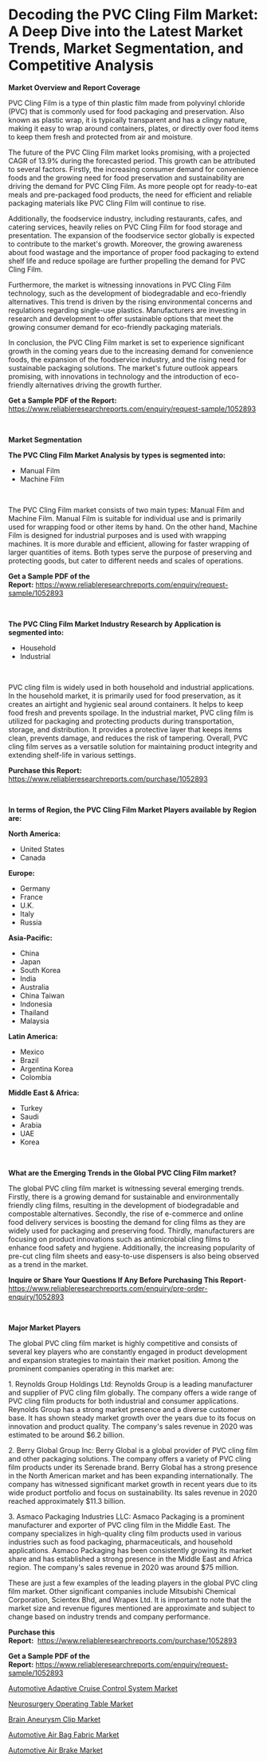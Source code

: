 <p><h1>Decoding the PVC Cling Film Market: A Deep Dive into the Latest Market Trends, Market Segmentation, and Competitive Analysis</h1></p><p><strong>Market Overview and Report Coverage</strong></p>
<p><p>PVC Cling Film is a type of thin plastic film made from polyvinyl chloride (PVC) that is commonly used for food packaging and preservation. Also known as plastic wrap, it is typically transparent and has a clingy nature, making it easy to wrap around containers, plates, or directly over food items to keep them fresh and protected from air and moisture.</p><p>The future of the PVC Cling Film market looks promising, with a projected CAGR of 13.9% during the forecasted period. This growth can be attributed to several factors. Firstly, the increasing consumer demand for convenience foods and the growing need for food preservation and sustainability are driving the demand for PVC Cling Film. As more people opt for ready-to-eat meals and pre-packaged food products, the need for efficient and reliable packaging materials like PVC Cling Film will continue to rise.</p><p>Additionally, the foodservice industry, including restaurants, cafes, and catering services, heavily relies on PVC Cling Film for food storage and presentation. The expansion of the foodservice sector globally is expected to contribute to the market's growth. Moreover, the growing awareness about food wastage and the importance of proper food packaging to extend shelf life and reduce spoilage are further propelling the demand for PVC Cling Film.</p><p>Furthermore, the market is witnessing innovations in PVC Cling Film technology, such as the development of biodegradable and eco-friendly alternatives. This trend is driven by the rising environmental concerns and regulations regarding single-use plastics. Manufacturers are investing in research and development to offer sustainable options that meet the growing consumer demand for eco-friendly packaging materials.</p><p>In conclusion, the PVC Cling Film market is set to experience significant growth in the coming years due to the increasing demand for convenience foods, the expansion of the foodservice industry, and the rising need for sustainable packaging solutions. The market's future outlook appears promising, with innovations in technology and the introduction of eco-friendly alternatives driving the growth further.</p></p>
<p><strong>Get a Sample PDF of the Report:</strong> <a href="https://www.reliableresearchreports.com/enquiry/request-sample/1052893">https://www.reliableresearchreports.com/enquiry/request-sample/1052893</a></p>
<p>&nbsp;</p>
<p><strong>Market Segmentation</strong></p>
<p><strong>The PVC Cling Film Market Analysis by types is segmented into:</strong></p>
<p><ul><li>Manual Film</li><li>Machine Film</li></ul></p>
<p>&nbsp;</p>
<p><p>The PVC Cling Film market consists of two main types: Manual Film and Machine Film. Manual Film is suitable for individual use and is primarily used for wrapping food or other items by hand. On the other hand, Machine Film is designed for industrial purposes and is used with wrapping machines. It is more durable and efficient, allowing for faster wrapping of larger quantities of items. Both types serve the purpose of preserving and protecting goods, but cater to different needs and scales of operations.</p></p>
<p><strong>Get a Sample PDF of the Report:</strong>&nbsp;<a href="https://www.reliableresearchreports.com/enquiry/request-sample/1052893">https://www.reliableresearchreports.com/enquiry/request-sample/1052893</a></p>
<p>&nbsp;</p>
<p><strong>The PVC Cling Film Market Industry Research by Application is segmented into:</strong></p>
<p><ul><li>Household</li><li>Industrial</li></ul></p>
<p>&nbsp;</p>
<p><p>PVC cling film is widely used in both household and industrial applications. In the household market, it is primarily used for food preservation, as it creates an airtight and hygienic seal around containers. It helps to keep food fresh and prevents spoilage. In the industrial market, PVC cling film is utilized for packaging and protecting products during transportation, storage, and distribution. It provides a protective layer that keeps items clean, prevents damage, and reduces the risk of tampering. Overall, PVC cling film serves as a versatile solution for maintaining product integrity and extending shelf-life in various settings.</p></p>
<p><strong>Purchase this Report:</strong>&nbsp; <a href="https://www.reliableresearchreports.com/purchase/1052893">https://www.reliableresearchreports.com/purchase/1052893</a></p>
<p>&nbsp;</p>
<p><strong>In terms of Region, the PVC Cling Film Market Players available by Region are:</strong></p>
<p>
    <p> <strong> North America: </strong>
        <ul>
            <li>United States</li>
            <li>Canada</li>
        </ul>
        </p> 
    <p> <strong> Europe: </strong>
        <ul>
            <li>Germany</li>
            <li>France</li>
            <li>U.K.</li>
            <li>Italy</li>
            <li>Russia</li>
        </ul>
        </p> 
    <p> <strong> Asia-Pacific: </strong>
        <ul>
            <li>China</li>
            <li>Japan</li>
            <li>South Korea</li>
            <li>India</li>
            <li>Australia</li>
            <li>China Taiwan</li>
            <li>Indonesia</li>
            <li>Thailand</li>
            <li>Malaysia</li>
        </ul>
        </p> 
    <p> <strong> Latin America: </strong>
        <ul>
            <li>Mexico</li>
            <li>Brazil</li>
            <li>Argentina Korea</li>
            <li>Colombia</li>
        </ul>
        </p> 
    <p> <strong> Middle East & Africa: </strong>
        <ul>
            <li>Turkey</li>
            <li>Saudi</li>
            <li>Arabia</li>
            <li>UAE</li>
            <li>Korea</li>
        </ul>
    </p>
    </p>
<p>&nbsp;</p>
<p><strong>What are the Emerging Trends in the Global PVC Cling Film market?</strong></p>
<p><p>The global PVC cling film market is witnessing several emerging trends. Firstly, there is a growing demand for sustainable and environmentally friendly cling films, resulting in the development of biodegradable and compostable alternatives. Secondly, the rise of e-commerce and online food delivery services is boosting the demand for cling films as they are widely used for packaging and preserving food. Thirdly, manufacturers are focusing on product innovations such as antimicrobial cling films to enhance food safety and hygiene. Additionally, the increasing popularity of pre-cut cling film sheets and easy-to-use dispensers is also being observed as a trend in the market.</p></p>
<p><strong>Inquire or Share Your Questions If Any Before Purchasing This Report</strong>- <a href="https://www.reliableresearchreports.com/enquiry/pre-order-enquiry/1052893">https://www.reliableresearchreports.com/enquiry/pre-order-enquiry/1052893</a></p>
<p>&nbsp;</p>
<p><strong>Major Market Players</strong></p>
<p><p>The global PVC cling film market is highly competitive and consists of several key players who are constantly engaged in product development and expansion strategies to maintain their market position. Among the prominent companies operating in this market are:</p><p>1. Reynolds Group Holdings Ltd: Reynolds Group is a leading manufacturer and supplier of PVC cling film globally. The company offers a wide range of PVC cling film products for both industrial and consumer applications. Reynolds Group has a strong market presence and a diverse customer base. It has shown steady market growth over the years due to its focus on innovation and product quality. The company's sales revenue in 2020 was estimated to be around $6.2 billion.</p><p>2. Berry Global Group Inc: Berry Global is a global provider of PVC cling film and other packaging solutions. The company offers a variety of PVC cling film products under its Serenade brand. Berry Global has a strong presence in the North American market and has been expanding internationally. The company has witnessed significant market growth in recent years due to its wide product portfolio and focus on sustainability. Its sales revenue in 2020 reached approximately $11.3 billion.</p><p>3. Asmaco Packaging Industries LLC: Asmaco Packaging is a prominent manufacturer and exporter of PVC cling film in the Middle East. The company specializes in high-quality cling film products used in various industries such as food packaging, pharmaceuticals, and household applications. Asmaco Packaging has been consistently growing its market share and has established a strong presence in the Middle East and Africa region. The company's sales revenue in 2020 was around $75 million.</p><p>These are just a few examples of the leading players in the global PVC cling film market. Other significant companies include Mitsubishi Chemical Corporation, Scientex Bhd, and Wrapex Ltd. It is important to note that the market size and revenue figures mentioned are approximate and subject to change based on industry trends and company performance.</p></p>
<p><strong>Purchase this Report:</strong>&nbsp;&nbsp;<a href="https://www.reliableresearchreports.com/purchase/1052893">https://www.reliableresearchreports.com/purchase/1052893</a></p>
<p></p>
<p><strong>Get a Sample PDF of the Report:</strong>&nbsp;<a href="https://www.reliableresearchreports.com/enquiry/request-sample/1052893">https://www.reliableresearchreports.com/enquiry/request-sample/1052893</a></p>
<p><p><a href="https://www.linkedin.com/pulse/automotive-adaptive-cruise-control-system-market-size-growth-bzpde/">Automotive Adaptive Cruise Control System Market</a></p><p><a href="https://medium.com/@orlohagenes/neurosurgery-operating-table-market-analysis-its-cagr-market-segmentation-and-global-industry-c7d47d4af25e">Neurosurgery Operating Table Market</a></p><p><a href="https://medium.com/@ewellklocko/brain-aneurysm-clip-market-insight-market-trends-growth-forecasted-from-2023-to-2030-3b9b254d5c78">Brain Aneurysm Clip Market</a></p><p><a href="https://www.linkedin.com/pulse/automotive-air-bag-fabric-market-size-share-global-analysis-zutue/">Automotive Air Bag Fabric Market</a></p><p><a href="https://www.linkedin.com/pulse/automotive-air-brake-market-size-2023-2030-global-industrial-tjuge/">Automotive Air Brake Market</a></p></p>
